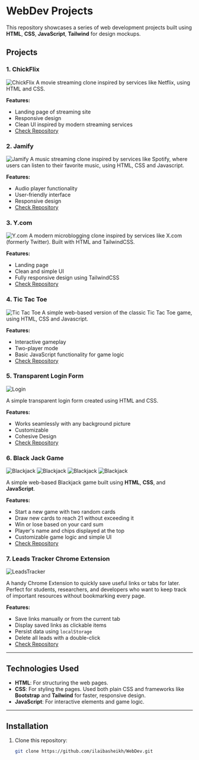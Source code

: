 # WebDev Projects

This repository showcases a series of web development projects built using **HTML**, **CSS**, **JavaScript**, **Tailwind**  for design mockups.

## Projects

### 1. **ChickFlix** 
![ChickFlix](ChickFlix/final%20product/image.png)
A movie streaming clone inspired by services like Netflix, using HTML and CSS.

**Features:**
- Landing page of streaming site
- Responsive design 
- Clean UI inspired by modern streaming services
- [Check Repository](https://github.com/ilaibasheikh/ChickFlix)

### 2. **Jamify**
![Jamify](Jamify/final%20product/jamify.png)
A music streaming clone inspired by services like Spotify, where users can listen to their favorite music, using HTML, CSS and Javascript.

**Features:**
- Audio player functionality
- User-friendly interface 
- Responsive design
- [Check Repository](https://github.com/ilaibasheikh/Jamify)

### 3. **Y.com**
![Y.com](Y.com/finalproduct/screenshot.png)
A modern microblogging clone inspired by services like X.com (formerly Twitter). Built with HTML and TailwindCSS.

**Features:**
- Landing page
- Clean and simple UI
- Fully responsive design using TailwindCSS
- [Check Repository](https://github.com/ilaibasheikh/Y.com)


### 4. **Tic Tac Toe**
![Tic Tac Toe](TicTacToe/finalproduct/screenshot.png)
A simple web-based version of the classic Tic Tac Toe game, using HTML, CSS and Javascript.

**Features:**
- Interactive gameplay
- Two-player mode
- Basic JavaScript functionality for game logic
- [Check Repository](https://github.com/ilaibasheikh/TicTacToe)

### 5. **Transparent Login Form**
![Login](/TransparentLoginForm//finalproduct.png)

A simple transparent login form created using HTML and CSS. 

**Features:**
- Works seamlessly with any background picture
- Customizable
- Cohesive Design
- [Check Repository](https://github.com/ilaibasheikh/TransparentLoginForm)

### 6. **Black Jack Game**
![Blackjack](/javascript/Black%20Jack%20Game/1.png)
![Blackjack](/javascript/Black%20Jack%20Game/2.png)
![Blackjack](/javascript/Black%20Jack%20Game/3.png)
![Blackjack](/javascript/Black%20Jack%20Game/4.png)

A simple web-based Blackjack game built using **HTML**, **CSS**, and **JavaScript**.

**Features:**
- Start a new game with two random cards
- Draw new cards to reach 21 without exceeding it
- Win or lose based on your card sum
- Player's name and chips displayed at the top
- Customizable game logic and simple UI
- [Check Repository](https://github.com/ilaibasheikh/WebDev/tree/main/javascript/Black%20Jack%20Game)

### 7. **Leads Tracker Chrome Extension**
![LeadsTracker](/Chrome_Extension/chrome1.png)


A handy Chrome Extension to quickly save useful links or tabs for later. Perfect for students, researchers, and developers who want to keep track of important resources without bookmarking every page.

**Features:**
- Save links manually or from the current tab  
- Display saved links as clickable items  
- Persist data using `localStorage`  
- Delete all leads with a double-click  
- [Check Repository](https://github.com/ilaibasheikh/WebDev/tree/main/Chrome_Extension)

---

## Technologies Used

- **HTML**: For structuring the web pages.
- **CSS**: For styling the pages. Used both plain CSS and frameworks like **Bootstrap** and **Tailwind** for faster, responsive design.
- **JavaScript**: For interactive elements and game logic.

---

## Installation

1. Clone this repository:
   ```bash
   git clone https://github.com/ilaibasheikh/WebDev.git
